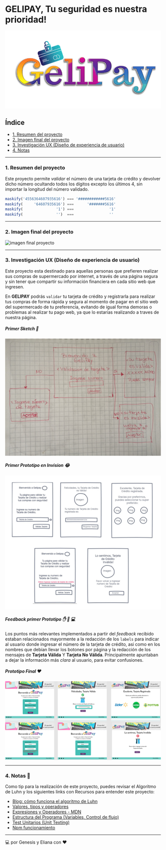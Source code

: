 # GELIPAY, Tu seguridad es nuestra prioridad!

![Logo del proyecto](https://github.com/EliHidalgo/SCL013-card-validation/blob/master/img/logo.png?raw=true)

## Índice

* [1. Resumen del proyecto](#1-resumen-del-proyecto)
* [2. Imagen final del proyecto](#2-imagen-final-del-proyecto)
* [3. Investigación UX (Diseño de experiencia de usuario)](#3-investigación-ux-(diseño-de-experiencia-de-usuario))
* [4. Notas](#4-notas)

***

### 1. Resumen del proyecto

Este proyecto permite _validar_ el número de una tarjeta de crédito y devolver dicho número
ocultando todos los dígitos excepto los últimos 4, sin importar la longitud del número validado.

```js
maskify('4556364607935616') === '############5616'
maskify(     '64607935616') ===      '#######5616'
maskify(               '1') ===                '1'
maskify(               '')  ===                ''
```

***

### 2. Imagen final del proyecto


![imagen final proyecto](https://www.101computing.net/wp/wp-content/uploads/Luhn-Algorithm.png)

***

### 3. Investigación UX (Diseño de experiencia de usuario)

Este proyecto esta destinado para aquellas personas que prefieren realizar sus compras
de supermercado por internet, a través de una página segura y sin tener que compartir
su información financiera en cada sitio web que ingresen.

En **GELIPAY** podrás `validar` tu tarjeta de crédito y registrarla para realizar tus compras
de forma rápida y segura al momento de pagar en el sitio web del supermercado
de tu preferencia, evitando de igual forma demoras o problemas al realizar tu
pago web, ya que lo estarías realizando a traves de nuestra página.


##### Primer Sketch :pencil:

![Primer Sketch](https://github.com/EliHidalgo/SCL013-card-validation/blob/master/img/prototipolapiz.jpg?raw=true)

##### Primer Prototipo en Invision :joy:

![Primer Prototipo Invision](https://github.com/EliHidalgo/SCL013-card-validation/blob/master/img/invision.jpg?raw=true)

##### Feedback primer Prototipo :hand: :traffic_light: :computer:

Los puntos más relevantes implementados a partir del _feedback_ recibido estaban relacionados
mayormente a la redacción de los `labels` para indicar al usuario donde ingresar el número de
la tarjeta de crédito, asi como en los nombres que debían llevar los botones por página y la
redacción de los mensajes de **Tarjeta Válida** Y **Tarjeta No Válida**. Principalmente apuntaban a
dejar la información más _clara_ al usuario, para evitar confusiones.


##### Prototipo Final :heart:

![Prototipo Final en Figma](https://github.com/EliHidalgo/SCL013-card-validation/blob/master/img/GeliPayFigma.png?raw=true)


***

### 4. Notas :book:

Como tip para la realización de este proyecto, puedes revisar el Algoritmo de Luhn y los siguientes links con Recursos
para entender este proyecto:

* [Blog: cómo funciona el algoritmo de Luhn](http://www.quobit.mx/asi-funciona-el-algoritmo-de-luhn-para-generar-numeros-de-tarjetas-de-credito.html)
* [Valores, tipos y operadores](https://eloquentjavascript.net/01_values.html)
* [Expresiones y Operadores - MDN](https://developer.mozilla.org/es/docs/Web/JavaScript/Guide/Expressions_and_Operators)
* [Estructura del Programa (Variables, Control de flujo)](https://eloquentjavascript.net/02_program_structure.html)
* [Test Unitarios (Unit Texting)](https://martinfowler.com/bliki/UnitTest.html)
* [Npm funcionamiento](https://docs.npmjs.com/)

***

:computer: por Genesis y Eliana con :heart:
